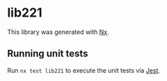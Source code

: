 # lib221

This library was generated with [Nx](https://nx.dev).


## Running unit tests

Run `nx test lib221` to execute the unit tests via [Jest](https://jestjs.io).


